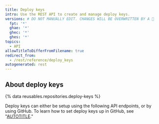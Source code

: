 ```yaml
---
title: Deploy keys
intro: Use the REST API to create and manage deploy keys.
versions: # DO NOT MANUALLY EDIT. CHANGES WILL BE OVERWRITTEN BY A 🤖
  fpt: '*'
  ghae: '*'
  ghec: '*'
  ghes: '*'
topics:
  - API
allowTitleToDifferFromFilename: true
redirect_from:
  - /rest/reference/deploy_keys
autogenerated: rest
---
```


## About deploy keys

{% data reusables.repositories.deploy-keys %}

Deploy keys can either be setup using the following API endpoints, or by using GitHub. To learn how to set deploy keys up in GitHub, see "[AUTOTITLE](/authentication/connecting-to-github-with-ssh/managing-deploy-keys)."

<!-- Content after this section is automatically generated -->
